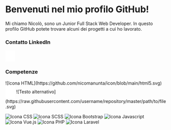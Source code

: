 <head>
  <!-- Altri tag head -->
  <link rel="stylesheet" href="[https://cdnjs.cloudflare.com/ajax/libs/font-awesome/6.5.2/css/all.min.css](https://cdnjs.cloudflare.com/ajax/libs/font-awesome/6.5.2/css/all.min.css)">
</head>

# Benvenuti nel mio profilo GitHub!

Mi chiamo Nicolò, sono un Junior Full Stack Web Developer. In questo profilo GitHub potete trovare alcuni dei progetti a cui ho lavorato.

<div>
  <h3>Contatto LinkedIn</h3>
  <span>
    <a style="text-decoration:none" href="https://www.linkedin.com/in/nicol%C3%B2-manunta-5203332ba/">
      <img align="center" alt="Nicolò Manunta LinkedIn" width="30px" src="https://raw.githubusercontent.com/nicomanunta/icon/main/linkedin.svg?token=GHSAT0AAAAAACM7GDCB34GPE5GXCNYQDEFAZRTSVOA" />
    </a>
  </span>
</div>
 <h3>Competenze</h3>
![Icona HTML](https://github.com/nicomanunta/icon/blob/main/html5.svg)
 <img align="center" alt="" width="30px" src="https://raw.githubusercontent.com/nicomanunta/icon/main/html5.svg?token=GHSAT0AAAAAACM7GDCAQLAYLDAOZLXWIK5YZRTSO2Q" />
![Testo alternativo](https://raw.githubusercontent.com/username/repository/master/path/to/file.svg)


![Icona CSS](https://raw.githubusercontent.com/username/repository/master/path/to/file.svg)
![Icona SCSS](https://raw.githubusercontent.com/username/repository/master/path/to/file.svg)
![Icona Bootstrap](https://raw.githubusercontent.com/username/repository/master/path/to/file.svg)
![Icona Javascript](https://raw.githubusercontent.com/username/repository/master/path/to/file.svg)
![Icona Vue.js](https://raw.githubusercontent.com/username/repository/master/path/to/file.svg)
![Icona PHP](https://raw.githubusercontent.com/username/repository/master/path/to/file.svg)
![Icona Laravel](https://raw.githubusercontent.com/username/repository/master/path/to/file.svg)


